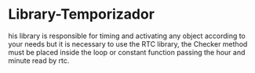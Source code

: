 # Library-Temporizador
his library is responsible for timing and activating any object according to your needs but it is necessary to use the RTC library, the Checker method must be placed inside the loop or constant function passing the hour and minute read by rtc.
